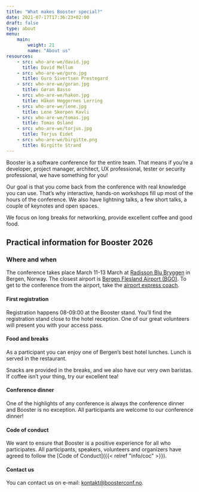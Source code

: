 ```yaml
---
title: "What makes Booster special?"
date: 2021-07-17T17:36:23+02:00
draft: false
type: about
menu:
    main:
        weight: 21
        name: "About us"
resources:
    - src: who-are-we/david.jpg
      title: David Mellum
    - src: who-are-we/guro.jpg
      title: Guro Sivertsen Prestegard
    - src: who-are-we/goran.jpg
      title: Gøran Basso
    - src: who-are-we/hakon.jpg
      title: Håkon Heggernes Lerring
    - src: who-are-we/lene.jpg
      title: Lene Skorpen Kavli
    - src: who-are-we/tomas.jpg
      title: Tomas Osland
    - src: who-are-we/torjus.jpg
      title: Torjus Eidet
    - src: who-are-we/birgitte.png
      title: Birgitte Strand
---
```

Booster is a software conference for the entire team. That means if you’re a developer, project manager, architect, UX professional, tester or security professional, we have something for you!

Our goal is that you come back from the conference with real knowledge you can use. That’s why interactive, hands-on workshops fill up most of the hours of the conference. We also have lightning talks, a few short talks, a couple of keynotes and open spaces.

We focus on long breaks for networking, provide excellent coffee and good food.

## Practical information for Booster 2026

### Where and when
The conference takes place March 11-13 March at [Radisson Blu Bryggen](https://www.radissonhotels.com/en-us/hotels/radisson-blu-bergen) in Bergen, Norway. The closest airport is [Bergen Flesland Airport (BGO)](https://avinor.no/en/airport/bergen-airport/). To get to the conference from the airport, take the [airport express coach](http://flybussen.no/en). 

#### First registration

Registration happens 08-09:00 at the Booster stand. You’ll find the registration stand close to the hotel reception. One of our great volunteers will present you with your access pass.

#### Food and breaks

As a participant you can enjoy one of Bergen’s best hotel lunches. Lunch is served in the restaurant.

Snacks are provided in the breaks, and we also have our very own baristas. If coffee isn’t your thing, try our excellent tea!

#### Conference dinner

One of the highlights of any conference is always the conference dinner and Booster is no exception. All participants are welcome to our conference dinner!

#### Code of conduct

We want to ensure that Booster is a positive experience for all who participates. All participants, speakers, volunteers and organizers have agreed to follow the [Code of Conduct]({{< relref "info/coc" >}}).

#### Contact us

You can contact us on e-mail: [kontakt@boosterconf.no](mailto:kontakt@boosterconf.no).
